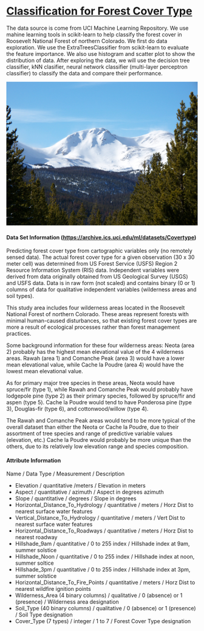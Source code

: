 # [Classification for Forest Cover Type](https://archive.ics.uci.edu/ml/datasets/Covertype)


The data source is come from UCI Machine Learning Repository. We use mahine learning tools in scikit-learn to help classify the forest cover in Roosevelt National Forest of northern Colorado. We first do data exploration. We use the ExtraTreesClassifier from scikit-learn to evaluate the feature importance. We also use histogram and scatter plot to show the distribution of data. After exploring the data, we will use the decision tree classifier, kNN clasifier, neural network classifier (multi-layer perceptron classifier) to classify the data and compare their performance.

![](img/cover.jpg)

#### Data Set Information (https://archive.ics.uci.edu/ml/datasets/Covertype)
Predicting forest cover type from cartographic variables only (no remotely sensed data). The actual forest cover type for a given observation (30 x 30 meter cell) was determined from US Forest Service (USFS) Region 2 Resource Information System (RIS) data. Independent variables were derived from data originally obtained from US Geological Survey (USGS) and USFS data. Data is in raw form (not scaled) and contains binary (0 or 1) columns of data for qualitative independent variables (wilderness areas and soil types).

This study area includes four wilderness areas located in the Roosevelt National Forest of northern Colorado. These areas represent forests with minimal human-caused disturbances, so that existing forest cover types are more a result of ecological processes rather than forest management practices.

Some background information for these four wilderness areas: Neota (area 2) probably has the highest mean elevational value of the 4 wilderness areas. Rawah (area 1) and Comanche Peak (area 3) would have a lower mean elevational value, while Cache la Poudre (area 4) would have the lowest mean elevational value.

As for primary major tree species in these areas, Neota would have spruce/fir (type 1), while Rawah and Comanche Peak would probably have lodgepole pine (type 2) as their primary species, followed by spruce/fir and aspen (type 5). Cache la Poudre would tend to have Ponderosa pine (type 3), Douglas-fir (type 6), and cottonwood/willow (type 4).

The Rawah and Comanche Peak areas would tend to be more typical of the overall dataset than either the Neota or Cache la Poudre, due to their assortment of tree species and range of predictive variable values (elevation, etc.) Cache la Poudre would probably be more unique than the others, due to its relatively low elevation range and species composition. 

#### Attribute Information

Name / Data Type / Measurement / Description

* Elevation / quantitative /meters / Elevation in meters
* Aspect / quantitative / azimuth / Aspect in degrees azimuth
* Slope / quantitative / degrees / Slope in degrees
* Horizontal_Distance_To_Hydrology / quantitative / meters / Horz Dist to nearest surface water features
* Vertical_Distance_To_Hydrology / quantitative / meters / Vert Dist to nearest surface water features
* Horizontal_Distance_To_Roadways / quantitative / meters / Horz Dist to nearest roadway
* Hillshade_9am / quantitative / 0 to 255 index / Hillshade index at 9am, summer solstice
* Hillshade_Noon / quantitative / 0 to 255 index / Hillshade index at noon, summer soltice
* Hillshade_3pm / quantitative / 0 to 255 index / Hillshade index at 3pm, summer solstice
* Horizontal_Distance_To_Fire_Points / quantitative / meters / Horz Dist to nearest wildfire ignition points
* Wilderness_Area (4 binary columns) / qualitative / 0 (absence) or 1 (presence) / Wilderness area designation
* Soil_Type (40 binary columns) / qualitative / 0 (absence) or 1 (presence) / Soil Type designation
* Cover_Type (7 types) / integer / 1 to 7 / Forest Cover Type designation

